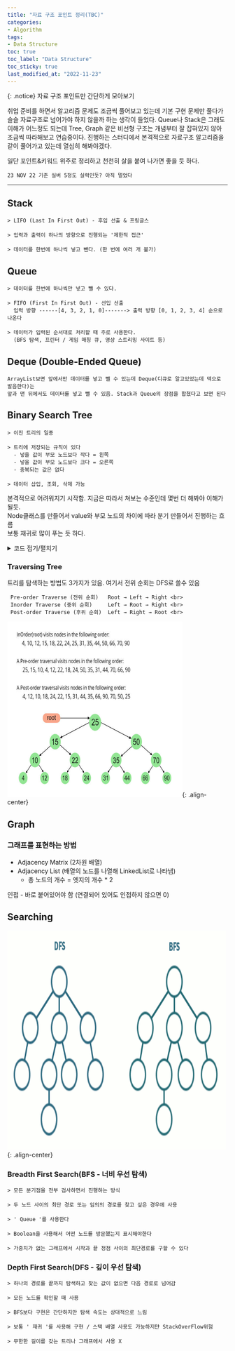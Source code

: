 ```yaml
---
title: "자료 구조 포인트 정리(TBC)"
categories:
- Algorithm
tags:
- Data Structure
toc: true
toc_label: "Data Structure"
toc_sticky: true
last_modified_at: "2022-11-23"
---
```


{: .notice}
자료 구조 포인트만 간단하게 모아보기

취업 준비를 하면서 알고리즘 문제도 조금씩 풀어보고 있는데 기본 구현 문제만 풀다가 슬슬 자료구조로 넘어가야 하지 않을까 하는 생각이 들었다. 
Queue나 Stack은 그래도 이해가 어느정도 되는데 Tree, Graph 같은 비선형 구조는 개념부터 잘 잡혀있지 않아 조금씩 따라해보고 연습중이다. 
진행하는 스터디에서 본격적으로 자료구조 알고리즘을 같이 풀어가고 있는데 열심히 해봐야겠다. 

일단 포인트&키워드 위주로 정리하고 천천히 살을 붙여 나가면 좋을 듯 하다.

`23 NOV 22 기준 실버 5정도 실력인듯? 아직 멀었다`

---

## Stack
```
> LIFO (Last In First Out) - 후입 선출 & 프링글스

> 입력과 출력이 하나의 방향으로 진행되는 '제한적 접근'

> 데이터를 한번에 하나씩 넣고 뺀다. (한 번에 여러 개 불가)
```

## Queue
```
> 데이터를 한번에 하나씩만 넣고 뺄 수 있다.

> FIFO (First In First Out) - 선입 선출 
  입력 방향 ------[4, 3, 2, 1, 0]-------> 출력 방향 [0, 1, 2, 3, 4] 순으로 나온다

> 데이터가 입력된 순서대로 처리할 때 주로 사용한다. 
  (BFS 탐색, 프린터 / 게임 매칭 큐, 영상 스트리밍 사이트 등)
```
## Deque (Double-Ended Queue)

```
ArrayList보면 앞에서만 데이터를 넣고 뺄 수 있는데 Deque(디큐로 알고있었는데 덱으로 발음한다)는
앞과 맨 뒤에서도 데이터를 넣고 뺄 수 있음. Stack과 Queue의 장점을 합쳤다고 보면 된다
```

## Binary Search Tree
```
> 이진 트리의 일종 

> 트리에 저장되는 규칙이 있다
  - 넣을 값이 부모 노드보다 작다 = 왼쪽 
  - 넣을 값이 부모 노드보다 크다 = 오른쪽
  - 중복되는 값은 없다 
  
> 데이터 삽입, 조회, 삭제 가능
```
본격적으로 어려워지기 시작함. 지금은 따라서 쳐보는 수준인데 몇번 더 해봐야 이해가 될듯. <br>
Node클래스를 만들어서 value와 부모 노드의 차이에 따라 분기 만들어서 진행하는 흐름 <br>
보통 재귀로 많이 푸는 듯 하다. 

<details markdown="1">
<summary>코드 접기/펼치기</summary>

```java
public class BST_Implementation1 {

    //Root Node
    Node root;
    BST_Implementation1() {
        root = null;
    }

    //Defining Node class
    private class Node {
        int value;
        Node left;
        Node right;
        public Node(int key){
            this.value = key;
            this.left = this.right = null;
        }
    }

    //DELETE NODE
    public void deleteKey(int targetValue){
        root = delete_recursive(root, targetValue);
    }
    //INSERT
    public void insert(int value){
        root = insert_recursive(root, value);
    }
    //SEARCH
    public boolean search(int targetValue){
        root = search_recursive(root, targetValue);
        if(root != null)  return true;
        else return false;

    }

    private Node delete_recursive(Node root, int targetValue) {
        //if the tree is empty
        if(root == null ) return root;

        //traverse the tree
        if(targetValue < root.value){
            root.left = delete_recursive(root.left, targetValue); //traverse left subtree
        } else if(targetValue > root.value){
            root.right = delete_recursive(root.right, targetValue); // traverse right subtree
        } else {
            //case 1: only one child in the node
            if(root.left == null){
                return root.right;
            } else if(root.right == null){
                return root.left;
            }

            //case 2: two children in the node
            // get inorder child node (min value in the right subtree)
            root.value = minValue(root.right);

            //Delete the inorder child node
            root.right = delete_recursive(root.right, root.value);
        }
        return root;
    }
    private int minValue(Node root){
        //init min value = root
        int minVal = root.value;
        //find minVal
        while(root.left != null){
            minVal = root.left.value;
            root = root.left;
        }
        return minVal;
    }

    private Node insert_recursive(Node root, int targetValue){
        //when tree is empty
        if(root == null) {
            root = new Node(targetValue);
            return root;
        }
        //traverse the tree
        if(targetValue < root.value){
            root.left = insert_recursive(root.left, targetValue);
        } else if (targetValue > root.value) {
            root.right = insert_recursive(root.right, targetValue);
        }
        return root;
    }

    public void inorder(){
        inorder_recursive(root);
    }

    private void inorder_recursive(Node root){
        if(root != null) {
            inorder_recursive(root.left);
            System.out.print(root.value + " ");
            inorder_recursive(root.right);
        }
    }

    private Node search_recursive(Node root, int targetValue){
        if(root == null || root.value == targetValue){
            return root;
        }
        if(root.value > targetValue){
            return search_recursive(root.left, targetValue);
        }
        return search_recursive(root.right, targetValue);
    }
}

```

</details>

### Traversing Tree
트리를 탐색하는 방법도 3가지가 있음. 여기서 전위 순회는 DFS로 쓸수 있음

```
 Pre-order Traverse (전위 순회)   Root → Left → Right <br>
 Inorder Traverse (중위 순회)     Left → Root → Right <br>
 Post-order Traverse (후위 순회)  Left → Right → Root <br>
```
<img src="/assets/images/22-11-14-DataStructure/TraversingTree.jpg" 
alt="https://www.geeksforgeeks.org/tree-traversals-inorder-preorder-and-postorder/"  width="400" height="400">{: .align-center}




## Graph

### 그래프를 표현하는 방법
- Adjacency Matrix (2차원 배열)
- Adjacency List (배열의 노드를 나열해 LinkedList로 나타냄)
  - 총 노드의 개수 = 엣지의 개수 * 2

인접 - 바로 붙어있어야 함 (연결되어 있어도 인접하지 않으면 0)



## Searching 


<img src="/assets/images/22-11-14-DataStructure/img.gif" alt="https://www.hackerearth.com/blog/wp-content/uploads/2015/05/dfsbfs_animation_final.gif
"  width="500" height="500">{: .align-center}


### Breadth First Search(BFS - 너비 우선 탐색)

```
> 모든 분기점을 전부 검사하면서 진행하는 방식 

> 두 노드 사이의 최단 경로 또는 임의의 경로를 찾고 싶은 경우에 사용

> ' Queue '를 사용한다

> Boolean을 사용해서 어떤 노드를 방문했는지 표시해야한다

> 가중치가 없는 그래프에서 시작과 끝 정점 사이의 최단경로를 구할 수 있다
```

### Depth First Search(DFS - 깊이 우선 탐색)
```
> 하나의 경로를 끝까지 탐색하고 찾는 값이 없으면 다음 경로로 넘어감

> 모든 노드를 확인할 때 사용

> BFS보다 구현은 간단하지만 탐색 속도는 상대적으로 느림

> 보통 ' 재귀 '를 사용해 구현 / 스택 배열 사용도 가능하지먄 StackOverFlow위험

> 무한한 길이를 갖는 트리나 그래프에서 사용 X 

```